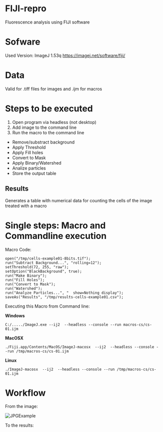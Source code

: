 # FIJI-repro
Fluorescence analysis using FIJI software

# Sofware
Used Version: ImageJ 1.53q 
https://imagej.net/software/fiji/

# Data 
Valid for .tiff files for images and .ijm for macros

# Steps to be executed
1.  Open program via headless (not desktop)
2.	Add image to the command line 
3.	Run the macro to the command line
  - Remove/substract background
  - Apply Threshold	
  - Apply Fill holes
  - Convert to Mask
  - Apply Binary/Watershed
  - Analize particles
  - Store the output table

## Results
Generates a table with numerical data for counting the cells of the image treated with a macro

# Single steps: Macro and Commandline execution

Macro Code:

```
open("/tmp/cells-example01-8bits.tif");
run("Subtract Background...", "rolling=12");
setThreshold(72, 255, "raw");
setOption("BlackBackground", true);
run("Make Binary");
run("Fill Holes");
run("Convert to Mask");
run("Watershed");
run("Analyze Particles...", "  show=Nothing display");
saveAs("Results", "/tmp/results-cells-example01.csv");

```

Executing this Macro from Command line:

**Windows**

```C:/...../ImageJ.exe --ij2  --headless --console --run macros-cs/cs-01.ijm```

**MacOSX**

```./Fiji.app/Contents/MacOS/ImageJ-macosx  --ij2  --headless --console --run /tmp/macros-cs/cs-01.ijm```

**Linux**

```./ImageJ-macosx  --ij2  --headless --console --run /tmp/macros-cs/cs-01.ijm```

# Workflow

From the image:

![JPGExample](image-dataset/cells-example01-8bits-1.jpg)

To the results: 



